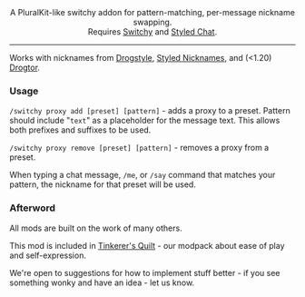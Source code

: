 <center>A PluralKit-like switchy addon for pattern-matching, per-message nickname swapping.<br/>
Requires <a href="https://modrinth.com/mod/switchy">Switchy</a> and <a href="https://modrinth.com/mod/styled-chat">Styled Chat</a>.
</center>

---

Works with nicknames from [Drogstyle](https://modrinth.com/mod/drogstyle), [Styled Nicknames](https://modrinth.com/mod/styled-nicknames), and (<1.20) [Drogtor](https://modrinth.com/mod/drogtor).

### Usage

`/switchy proxy add [preset] [pattern]` - adds a proxy to a preset. Pattern should include "`text`" as a placeholder for the message text. This allows both prefixes and suffixes to be used.

`/switchy proxy remove [preset] [pattern]` - removes a proxy from a preset.

When typing a chat message, `/me`, or `/say` command that matches your pattern, the nickname for that preset will be used.

### Afterword

All mods are built on the work of many others.

This mod is included in [Tinkerer's Quilt](https://modrinth.com/modpack/tinkerers-quilt) - our modpack about ease of
play and self-expression.

We're open to suggestions for how to implement stuff better - if you see something wonky and have an idea - let us know.
